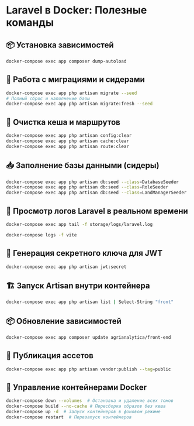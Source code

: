# Laravel в Docker: Полезные команды

## 📦 Установка зависимостей
```sh
docker-compose exec app composer dump-autoload
```

## 🎲 Работа с миграциями и сидерами
```sh
docker-compose exec app php artisan migrate --seed
# Полный сброс и наполнение базы
docker-compose exec app php artisan migrate:fresh --seed
```

## 🔄 Очистка кеша и маршрутов
```sh
docker-compose exec app php artisan config:clear
docker-compose exec app php artisan cache:clear
docker-compose exec app php artisan route:clear
```

## 📥 Заполнение базы данными (сидеры)
```sh
docker-compose exec app php artisan db:seed --class=DatabaseSeeder
docker-compose exec app php artisan db:seed --class=RoleSeeder
docker-compose exec app php artisan db:seed --class=LandManagerSeeder
```

## 📜 Просмотр логов Laravel в реальном времени
```sh
docker-compose exec app tail -f storage/logs/laravel.log

docker-compose logs -f vite

```

## 🔑 Генерация секретного ключа для JWT
```sh
docker-compose exec app php artisan jwt:secret
```

## 🏗️ Запуск Artisan внутри контейнера
```sh
docker-compose exec app php artisan list | Select-String "front"
```

## 📦 Обновление зависимостей
```sh
docker-compose exec app composer update agrianalytica/front-end
```

## 🎨 Публикация ассетов
```sh
docker-compose exec app php artisan vendor:publish --tag=public
```

## 🚀 Управление контейнерами Docker
```sh
docker-compose down --volumes  # Остановка и удаление всех томов
docker-compose build --no-cache # Пересборка образов без кеша
docker-compose up -d  # Запуск контейнеров в фоновом режиме
docker-compose restart  # Перезапуск контейнеров
